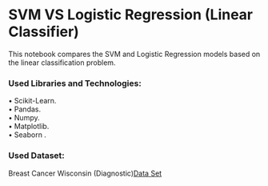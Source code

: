# SVM VS Logistic Regression (Linear Classifier)
This notebook compares the SVM and Logistic Regression models based on the linear classification problem.

### Used Libraries and Technologies:
•	Scikit-Learn.\
•	Pandas.\
•	Numpy.\
•	Matplotlib.\
•	Seaborn .

### Used Dataset:
Breast Cancer Wisconsin (Diagnostic)[Data Set](https://www.kaggle.com/datasets/uciml/breast-cancer-wisconsin-data)
